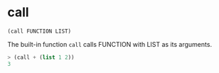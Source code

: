 # call

`(call FUNCTION LIST)`

The built-in function `call` calls FUNCTION with LIST as its arguments.

```lisp
> (call + (list 1 2))
3
```
